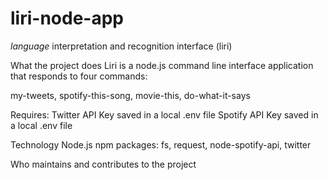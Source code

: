 # liri-node-app
_language_ interpretation and recognition interface (liri)

What the project does
Liri is a node.js command line interface application that responds to four commands:

  my-tweets,
  spotify-this-song,
  movie-this,
  do-what-it-says

Requires:
Twitter API Key saved in a local .env file
Spotify API Key saved in a local .env file

Technology
Node.js
npm packages: fs, request, node-spotify-api, twitter




Who maintains and contributes to the project

